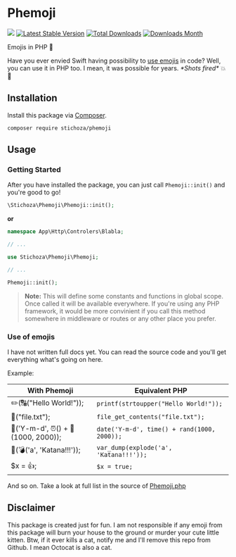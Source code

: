 Phemoji
====================

![](https://img.shields.io/badge/build-👍-44cc11.svg) [![Latest Stable Version](https://img.shields.io/packagist/v/Stichoza/phemoji.svg)](https://packagist.org/packages/stichoza/phemoji) [![Total Downloads](https://img.shields.io/packagist/dt/Stichoza/phemoji.svg)](https://packagist.org/packages/stichoza/phemoji) [![Downloads Month](https://img.shields.io/packagist/dm/Stichoza/phemoji.svg)](https://packagist.org/packages/stichoza/phemoji)

Emojis in PHP :elephant:

Have you ever envied Swift having possibility to [use emojis](http://www.globalnerdy.com/2014/06/03/swift-fun-fact-1-you-can-use-emoji-characters-in-variable-constant-function-and-class-names/) in code? Well, you can use it in PHP too. I mean, it was possible for years. *&#42;Shots fired&#42;* :collision: :gun:

## Installation

Install this package via [Composer](https://getcomposer.org/).

```
composer require stichoza/phemoji
```

## Usage

### Getting Started

After you have installed the package, you can just call `Phemoji::init()` and you're good to go!

```php
\Stichoza\Phemoji\Phemoji::init();
```

**or**

```php
namespace App\Http\Controlers\Blabla;

// ...

use Stichoza\Phemoji\Phemoji;

// ...

Phemoji::init();
```

> **Note:** This will define some constants and functions in global scope. Once called it will be available everywhere. If you're using any PHP framework, it would be more convinient if you call this method somewhere in middleware or routes or any other place you prefer.

### Use of emojis

I have not written full docs yet. You can read the source code and you'll get everything what's going on here.

Example:

|   With Phemoji    |      Equivalent PHP         |
|-------------------|-----------------------------|
| :pencil2:(:capital_abcd:("Hello World!")); | `printf(strtoupper("Hello World!"));` |
| :page_facing_up:("file.txt"); | `file_get_contents("file.txt");` |
| :date:('Y-m-d', :alarm_clock:() + :slot_machine:(1000, 2000)); | `date('Y-m-d', time() + rand(1000, 2000));` |
| :poop:(:bomb:('a', 'Katana!!!')); | `var_dump(explode('a', 'Katana!!!'));` |
| $x = :+1:; | `$x = true;` |

And so on. Take a look at full list in the source of [Phemoji.php](https://github.com/Stichoza/phemoji/blob/master/src/Stichoza/Phemoji/Phemoji.php)

## Disclaimer

This package is created just for fun. I am not responsible if any emoji from this package will burn your house to the ground or murder your cute little kitten. Btw, if it ever kills a cat, notify me and I'll remove this repo from Github. I mean Octocat is also a cat.
